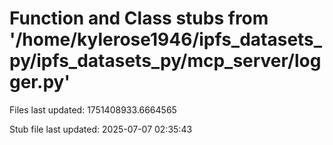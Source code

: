 # Function and Class stubs from '/home/kylerose1946/ipfs_datasets_py/ipfs_datasets_py/mcp_server/logger.py'

Files last updated: 1751408933.6664565

Stub file last updated: 2025-07-07 02:35:43
